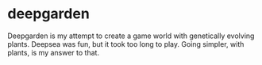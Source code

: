 # deepgarden

Deepgarden is my attempt to create a game world with genetically evolving plants. Deepsea was fun, but it took too long to play. Going simpler, with plants, is my answer to that.
